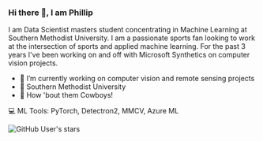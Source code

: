 ### Hi there 👋, I am Phillip

<!--
**naivelogic/naivelogic** is a ✨ _special_ ✨ repository because its `README.md` (this file) appears on your GitHub profile.

Here are some ideas to get you started:

- 🔭 I’m currently working on ...
- 🌱 I’m currently learning ...
- 👯 I’m looking to collaborate on ...
- 🤔 I’m looking for help with ...
- 💬 Ask me about ...
- 📫 How to reach me: ...
- 😄 Pronouns: ...
- ⚡ Fun fact: ...
💻 Languages: Python
-->

I am Data Scientist masters student concentrating in Machine Learning at Southern Methodist University. I am a passionate sports fan looking to work at the intersection of sports and applied machine learning. For the past 3 years I've been working on and off with Microsoft Synthetics on computer vision projects.  

- 🔭 I’m currently working on computer vision and remote sensing projects
- :school: Southern Methodist University 
- :football: How 'bout them Cowboys!

💻 ML Tools: PyTorch, Detectron2, MMCV, Azure ML

![GitHub User's stars](https://img.shields.io/github/stars/naivelogic?style=social)
